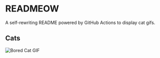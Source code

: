 # READMEOW

A self-rewriting README powered by GitHub Actions to display cat gifs.

## Cats

![Bored Cat GIF](https://media3.giphy.com/media/v1.Y2lkPTlhY2QwMmRhNms5cWUxOGtvZHA1cGkybWJhN3htZXl4bzBuamhoeGY0YzloNWRxMyZlcD12MV9naWZzX3NlYXJjaCZjdD1n/mlvseq9yvZhba/200.gif)
